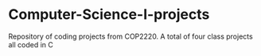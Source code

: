 # Computer-Science-I-projects
Repository of coding projects from COP2220.
A total of four class projects all coded in C
